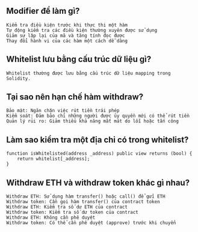 ## Modifier để làm gì?

    Kiểm tra điều kiện trước khi thực thi một hàm
    Tự động kiểm tra các điều kiện thường xuyên được sử dụng
    Giảm sự lặp lại của mã và tăng tính đọc được
    Thay đổi hành vi của các hàm một cách dễ dàng

## Whitelist lưu bằng cấu trúc dữ liệu gì?

    Whitelist thường được lưu bằng cấu trúc dữ liệu mapping trong Solidity.

## Tại sao nên hạn chế hàm withdraw?

    Bảo mật: Ngăn chặn việc rút tiền trái phép
    Kiểm soát: Đảm bảo chỉ những người được ủy quyền mới có thể rút tiền
    Quản lý rủi ro: Giảm thiểu khả năng mất mát do lỗi hoặc tấn công

## Làm sao kiểm tra một địa chỉ có trong whitelist?

    function isWhitelisted(address _address) public view returns (bool) {
        return whitelist[_address];
    }

## Withdraw ETH và withdraw token khác gì nhau?

    Withdraw ETH: Sử dụng hàm transfer() hoặc call() để gửi ETH
    Withdraw token: Cần gọi hàm transfer() của contract token
    Withdraw ETH: Kiểm tra số dư ETH của contract
    Withdraw token: Kiểm tra số dư token của contract
    Withdraw ETH: Không cần phê duyệt
    Withdraw token: Có thể cần phê duyệt (approve) trước khi chuyển
